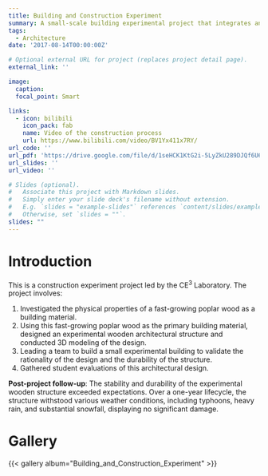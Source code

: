 ```yaml
---
title: Building and Construction Experiment
summary: A small-scale building experimental project that integrates analysis, design, and construction into one.
tags:
  - Architecture
date: '2017-08-14T00:00:00Z'

# Optional external URL for project (replaces project detail page).
external_link: ''

image:
  caption: 
  focal_point: Smart

links:
  - icon: bilibili
    icon_pack: fab
    name: Video of the construction process
    url: https://www.bilibili.com/video/BV1Yx411x7RY/
url_code: ''
url_pdf: 'https://drive.google.com/file/d/1seHCK1KtG2i-5LyZkU289DJQf6U6zkeC/view?usp=sharing'
url_slides: ''
url_video: ''

# Slides (optional).
#   Associate this project with Markdown slides.
#   Simply enter your slide deck's filename without extension.
#   E.g. `slides = "example-slides"` references `content/slides/example-slides.md`.
#   Otherwise, set `slides = ""`.
slides: ""
---
```


# Introduction
This is a construction experiment project led by the CE<sup>3</sup> Laboratory. The project involves:

1. Investigated the physical properties of a fast-growing poplar wood as a building material.
2. Using this fast-growing poplar wood as the primary building material, designed an experimental wooden architectural structure and conducted 3D modeling of the design.
3. Leading a team to build a small experimental building to validate the rationality of the design and the durability of the structure.
4. Gathered student evaluations of this architectural design.

**Post-project follow-up**: The stability and durability of the experimental wooden structure exceeded expectations. Over a one-year lifecycle, the structure withstood various weather conditions, including typhoons, heavy rain, and substantial snowfall, displaying no significant damage.

# Gallery
{{< gallery album="Building_and_Construction_Experiment" >}}